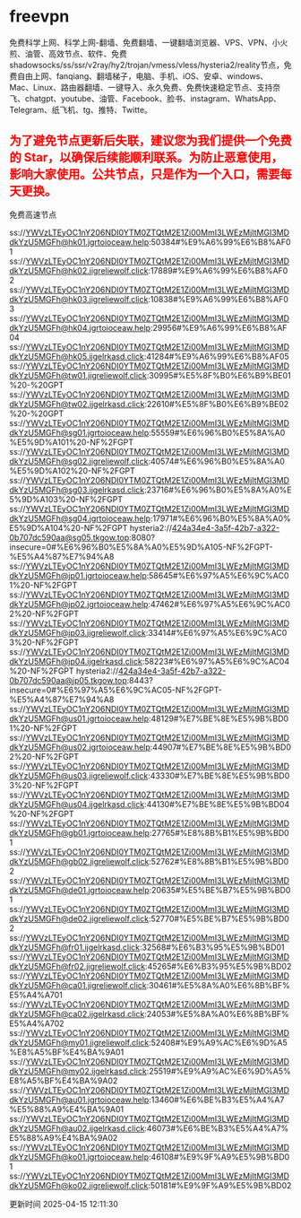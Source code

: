 # freevpn

免费科学上网、科学上网-翻墙、免费翻墙、一键翻墙浏览器、VPS、VPN、小火煎、油管、高效节点、软件、免费shadowsocks/ss/ssr/v2ray/hy2/trojan/vmess/vless/hysteria2/reality节点，免费自由上网、fanqiang、翻墙梯子，电脑、手机、iOS、安卓、windows、Mac、Linux、路由器翻墙、一键导入、永久免费、免费快速稳定节点、支持奈飞、chatgpt、youtube、油管、Facebook、脸书、instagram、WhatsApp、Telegram、纸飞机、tg、推特、Twitte。

## <font color="red">为了避免节点更新后失联，建议您为我们提供一个免费的 Star，以确保后续能顺利联系。为防止恶意使用，影响大家使用。公共节点，只是作为一个入口，需要每天更换。</font>

免费高速节点

ss://YWVzLTEyOC1nY206NDI0YTM0ZTQtM2E1Zi00MmI3LWEzMjItMGI3MDdkYzU5MGFh@hk01.jgrtoioceaw.help:50384#%E9%A6%99%E6%B8%AF01
ss://YWVzLTEyOC1nY206NDI0YTM0ZTQtM2E1Zi00MmI3LWEzMjItMGI3MDdkYzU5MGFh@hk02.jigreliewolf.click:17889#%E9%A6%99%E6%B8%AF02
ss://YWVzLTEyOC1nY206NDI0YTM0ZTQtM2E1Zi00MmI3LWEzMjItMGI3MDdkYzU5MGFh@hk03.jigreliewolf.click:10838#%E9%A6%99%E6%B8%AF03
ss://YWVzLTEyOC1nY206NDI0YTM0ZTQtM2E1Zi00MmI3LWEzMjItMGI3MDdkYzU5MGFh@hk04.jgrtoioceaw.help:29956#%E9%A6%99%E6%B8%AF04
ss://YWVzLTEyOC1nY206NDI0YTM0ZTQtM2E1Zi00MmI3LWEzMjItMGI3MDdkYzU5MGFh@hk05.ijgelrkasd.click:41284#%E9%A6%99%E6%B8%AF05
ss://YWVzLTEyOC1nY206NDI0YTM0ZTQtM2E1Zi00MmI3LWEzMjItMGI3MDdkYzU5MGFh@tw01.jigreliewolf.click:30995#%E5%8F%B0%E6%B9%BE01%20-%20GPT
ss://YWVzLTEyOC1nY206NDI0YTM0ZTQtM2E1Zi00MmI3LWEzMjItMGI3MDdkYzU5MGFh@tw02.ijgelrkasd.click:22610#%E5%8F%B0%E6%B9%BE02%20-%20GPT
ss://YWVzLTEyOC1nY206NDI0YTM0ZTQtM2E1Zi00MmI3LWEzMjItMGI3MDdkYzU5MGFh@sg01.jgrtoioceaw.help:55559#%E6%96%B0%E5%8A%A0%E5%9D%A101%20-NF%2FGPT
ss://YWVzLTEyOC1nY206NDI0YTM0ZTQtM2E1Zi00MmI3LWEzMjItMGI3MDdkYzU5MGFh@sg02.jigreliewolf.click:40574#%E6%96%B0%E5%8A%A0%E5%9D%A102%20-NF%2FGPT
ss://YWVzLTEyOC1nY206NDI0YTM0ZTQtM2E1Zi00MmI3LWEzMjItMGI3MDdkYzU5MGFh@sg03.ijgelrkasd.click:23716#%E6%96%B0%E5%8A%A0%E5%9D%A103%20-NF%2FGPT
ss://YWVzLTEyOC1nY206NDI0YTM0ZTQtM2E1Zi00MmI3LWEzMjItMGI3MDdkYzU5MGFh@sg04.jgrtoioceaw.help:17971#%E6%96%B0%E5%8A%A0%E5%9D%A104%20-NF%2FGPT
hysteria2://424a34e4-3a5f-42b7-a322-0b707dc590aa@sg05.tkgow.top:8080?insecure=0#%E6%96%B0%E5%8A%A0%E5%9D%A105-NF%2FGPT-%E5%A4%87%E7%94%A8
ss://YWVzLTEyOC1nY206NDI0YTM0ZTQtM2E1Zi00MmI3LWEzMjItMGI3MDdkYzU5MGFh@jp01.jgrtoioceaw.help:58645#%E6%97%A5%E6%9C%AC01%20-NF%2FGPT
ss://YWVzLTEyOC1nY206NDI0YTM0ZTQtM2E1Zi00MmI3LWEzMjItMGI3MDdkYzU5MGFh@jp02.jgrtoioceaw.help:47462#%E6%97%A5%E6%9C%AC02%20-NF%2FGPT
ss://YWVzLTEyOC1nY206NDI0YTM0ZTQtM2E1Zi00MmI3LWEzMjItMGI3MDdkYzU5MGFh@jp03.jigreliewolf.click:33414#%E6%97%A5%E6%9C%AC03%20-NF%2FGPT
ss://YWVzLTEyOC1nY206NDI0YTM0ZTQtM2E1Zi00MmI3LWEzMjItMGI3MDdkYzU5MGFh@jp04.ijgelrkasd.click:58223#%E6%97%A5%E6%9C%AC04%20-NF%2FGPT
hysteria2://424a34e4-3a5f-42b7-a322-0b707dc590aa@jp05.tkgow.top:8443?insecure=0#%E6%97%A5%E6%9C%AC05-NF%2FGPT-%E5%A4%87%E7%94%A8
ss://YWVzLTEyOC1nY206NDI0YTM0ZTQtM2E1Zi00MmI3LWEzMjItMGI3MDdkYzU5MGFh@us01.jgrtoioceaw.help:48129#%E7%BE%8E%E5%9B%BD01%20-NF%2FGPT
ss://YWVzLTEyOC1nY206NDI0YTM0ZTQtM2E1Zi00MmI3LWEzMjItMGI3MDdkYzU5MGFh@us02.jgrtoioceaw.help:44907#%E7%BE%8E%E5%9B%BD02%20-NF%2FGPT
ss://YWVzLTEyOC1nY206NDI0YTM0ZTQtM2E1Zi00MmI3LWEzMjItMGI3MDdkYzU5MGFh@us03.jigreliewolf.click:43330#%E7%BE%8E%E5%9B%BD03%20-NF%2FGPT
ss://YWVzLTEyOC1nY206NDI0YTM0ZTQtM2E1Zi00MmI3LWEzMjItMGI3MDdkYzU5MGFh@us04.ijgelrkasd.click:44130#%E7%BE%8E%E5%9B%BD04%20-NF%2FGPT
ss://YWVzLTEyOC1nY206NDI0YTM0ZTQtM2E1Zi00MmI3LWEzMjItMGI3MDdkYzU5MGFh@gb01.jgrtoioceaw.help:27765#%E8%8B%B1%E5%9B%BD01
ss://YWVzLTEyOC1nY206NDI0YTM0ZTQtM2E1Zi00MmI3LWEzMjItMGI3MDdkYzU5MGFh@gb02.jigreliewolf.click:52762#%E8%8B%B1%E5%9B%BD02
ss://YWVzLTEyOC1nY206NDI0YTM0ZTQtM2E1Zi00MmI3LWEzMjItMGI3MDdkYzU5MGFh@de01.jgrtoioceaw.help:20635#%E5%BE%B7%E5%9B%BD01
ss://YWVzLTEyOC1nY206NDI0YTM0ZTQtM2E1Zi00MmI3LWEzMjItMGI3MDdkYzU5MGFh@de02.jigreliewolf.click:52770#%E5%BE%B7%E5%9B%BD02
ss://YWVzLTEyOC1nY206NDI0YTM0ZTQtM2E1Zi00MmI3LWEzMjItMGI3MDdkYzU5MGFh@fr01.ijgelrkasd.click:32568#%E6%B3%95%E5%9B%BD01
ss://YWVzLTEyOC1nY206NDI0YTM0ZTQtM2E1Zi00MmI3LWEzMjItMGI3MDdkYzU5MGFh@fr02.jigreliewolf.click:45265#%E6%B3%95%E5%9B%BD02
ss://YWVzLTEyOC1nY206NDI0YTM0ZTQtM2E1Zi00MmI3LWEzMjItMGI3MDdkYzU5MGFh@ca01.jigreliewolf.click:30461#%E5%8A%A0%E6%8B%BF%E5%A4%A701
ss://YWVzLTEyOC1nY206NDI0YTM0ZTQtM2E1Zi00MmI3LWEzMjItMGI3MDdkYzU5MGFh@ca02.ijgelrkasd.click:24053#%E5%8A%A0%E6%8B%BF%E5%A4%A702
ss://YWVzLTEyOC1nY206NDI0YTM0ZTQtM2E1Zi00MmI3LWEzMjItMGI3MDdkYzU5MGFh@my01.jigreliewolf.click:52408#%E9%A9%AC%E6%9D%A5%E8%A5%BF%E4%BA%9A01
ss://YWVzLTEyOC1nY206NDI0YTM0ZTQtM2E1Zi00MmI3LWEzMjItMGI3MDdkYzU5MGFh@my02.ijgelrkasd.click:25519#%E9%A9%AC%E6%9D%A5%E8%A5%BF%E4%BA%9A02
ss://YWVzLTEyOC1nY206NDI0YTM0ZTQtM2E1Zi00MmI3LWEzMjItMGI3MDdkYzU5MGFh@au01.jgrtoioceaw.help:13460#%E6%BE%B3%E5%A4%A7%E5%88%A9%E4%BA%9A01
ss://YWVzLTEyOC1nY206NDI0YTM0ZTQtM2E1Zi00MmI3LWEzMjItMGI3MDdkYzU5MGFh@au02.ijgelrkasd.click:46073#%E6%BE%B3%E5%A4%A7%E5%88%A9%E4%BA%9A02
ss://YWVzLTEyOC1nY206NDI0YTM0ZTQtM2E1Zi00MmI3LWEzMjItMGI3MDdkYzU5MGFh@ko01.jgrtoioceaw.help:46108#%E9%9F%A9%E5%9B%BD01
ss://YWVzLTEyOC1nY206NDI0YTM0ZTQtM2E1Zi00MmI3LWEzMjItMGI3MDdkYzU5MGFh@ko02.jigreliewolf.click:50181#%E9%9F%A9%E5%9B%BD02


更新时间 2025-04-15 12:11:30